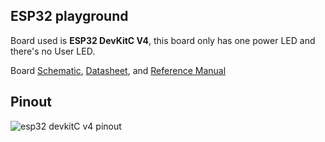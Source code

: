 ## ESP32 playground       
    
Board used is **ESP32 DevKitC V4**, this board only has one power LED and there's no User LED.	   
     
Board [Schematic](docs/esp32_devkitc_v4_schematic.pdf), [Datasheet](docs/esp32-wroom-32_datasheet_en.pdf), and [Reference Manual](docs/esp32_technical_reference_manual_en.pdf)	  
       
	   
## Pinout	   
     
<img src="imgs/esp32-devkitC-v4-pinout.jpg" alt="esp32 devkitC v4 pinout" title="esp32 devkitC v4 pinout"> 	 
